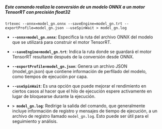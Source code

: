 ##### Este comando realiza la conversión de un modelo ONNX a un motor TensorRT con precisión float32

```
trtexec --onnx=model_gn.onnx --saveEngine=model_gn.trt --exportProfile=model_gn.json --useSpinWait > model_gn.log 

```

- **`--onnx=model_gn.onnx`**: Especifica la ruta del archivo ONNX del modelo que se utilizará para construir el motor TensorRT.

- **`--saveEngine=model_gn.trt`**: Indica la ruta donde se guardará el motor TensorRT resultante después de la conversión desde ONNX.

- **`--exportProfile=model_gn.json`**: Genera un archivo JSON (model_gn.json) que contiene información de perfilado del modelo, como tiempos de ejecución por capa.

- **`--useSpinWait`**: Es una opción que puede mejorar el rendimiento en ciertos casos al hacer que el hilo de ejecución espere activamente en lugar de bloquearse durante la ejecución.

- **`> model_gn.log`**: Redirige la salida del comando, que generalmente incluye información de registro y mensajes de tiempo de ejecución, a un archivo de registro llamado `model_gn.log`. Esto puede ser útil para el seguimiento y análisis.
